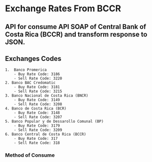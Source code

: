 # Exchange Rates From BCCR
API for consume API SOAP of Central Bank of Costa Rica (BCCR) and transform response to JSON.
----
## Exchanges Codes
    1.  Banco Promerica
        - Buy Rate Code: 3186
        - Sell Rate Code: 3220
    2. Banco BAC Credomatic
        - Buy Rate Code: 3181
        - Sell Rate Code: 3215
    3. Banco Nacional de Costa Rica (BNCR)
        - Buy Rate Code: 3149
        - Sell Rate Code: 3208
    4. Banco de Costa Rica (BCR)
        - Buy Rate Code: 3148
        - Sell Rate Code: 3207
    5. Banco Popular y de Dessarollo Comunal (BP)
        - Buy Rate Code: 3179
        - Sell Rate Code: 3209
    6. Banco Central de Costa Rica (BCCR)
        - Buy Rate Code: 317
        - Sell Rate Code: 318

### Method of Consume
